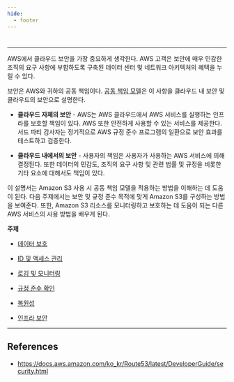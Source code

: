 ```yaml
---
hide:
  - footer
---
```


#

---

AWS에서 클라우드 보안을 가장 중요하게 생각한다. AWS 고객은 보안에 매우 민감한 조직의 요구 사항에 부합하도록 구축된 데이터 센터 및 네트워크 아키텍처의 혜택을 누릴 수 있다.

보안은 AWS와 귀하의 공동 책임이다. [공동 책임 모델](http://aws.amazon.com/compliance/shared-responsibility-model/)은 이 사항을 클라우드 내 보안 및 클라우드의 보안으로 설명한다.

- **클라우드 자체의 보안** - AWS는 AWS 클라우드에서 AWS 서비스를 실행하는 인프라를 보호할 책임이 있다. AWS 또한 안전하게 사용할 수 있는 서비스를 제공한다. 서드 파티 감사자는 정기적으로 AWS 규정 준수 프로그램의 일환으로 보안 효과를 테스트하고 검증한다.

- **클라우드 내에서의 보안** - 사용자의 책임은 사용자가 사용하는 AWS 서비스에 의해 결정된다. 또한 데이터의 민감도, 조직의 요구 사항 및 관련 법률 및 규정을 비롯한 기타 요소에 대해서도 책임이 있다.

이 설명서는 Amazon S3 사용 시 공동 책임 모델을 적용하는 방법을 이해하는 데 도움이 된다. 다음 주제에서는 보안 및 규정 준수 목적에 맞게 Amazon S3를 구성하는 방법을 보여준다. 또한, Amazon S3 리소스를 모니터링하고 보호하는 데 도움이 되는 다른 AWS 서비스의 사용 방법을 배우게 된다.

**주제**

- [데이터 보호](https://docs.aws.amazon.com/ko_kr/Route53/latest/DeveloperGuide/data-protection.html)

- [ID 및 액세스 관리](https://docs.aws.amazon.com/ko_kr/Route53/latest/DeveloperGuide/auth-and-access-control.html)

- [로깅 및 모니터링](https://docs.aws.amazon.com/ko_kr/Route53/latest/DeveloperGuide/logging-monitoring.html)

- [규정 준수 확인](https://docs.aws.amazon.com/ko_kr/Route53/latest/DeveloperGuide/route-53-compliance.html)

- [복원성](https://docs.aws.amazon.com/ko_kr/Route53/latest/DeveloperGuide/disaster-recovery-resiliency.html)

- [인프라 보안](https://docs.aws.amazon.com/ko_kr/Route53/latest/DeveloperGuide/infrastructure-security.html)

---

## References

- <https://docs.aws.amazon.com/ko_kr/Route53/latest/DeveloperGuide/security.html>
